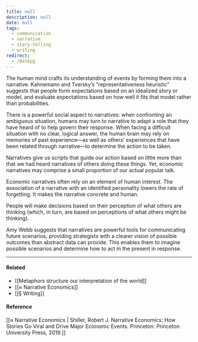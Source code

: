 ```yaml
---
title: null
description: null
date: null
tags:
  - communication
  - narrative
  - story-telling
  - writing
redirect:
  - /Bat6pg
---
```


The human mind crafts its understanding of events by forming them into a narrative. Kahnemann and Tversky’s “representativeness heuristic” suggests that people form expectations based on an idealized story or model, and evaluate expectations based on how well it fits that model rather than probabilities.

There is a powerful social aspect to narratives: when confronting an ambiguous situation, humans may turn to narrative to adapt a role that they have heard of to help govern their response. When facing a difficult situation with no clear, logical answer, the human brain may rely on memories of past experience—as well as others’ experiences that have been related through narrative—to determine the action to be taken.

Narratives give us scripts that guide our action based on little more than that we had heard narratives of others doing these things. Yet, economic narratives may comprise a small proportion of our actual popular talk.

Economic narratives often rely on an element of human interest. The association of a narrative with an identified personality lowers the rate of forgetting. It makes the narrative concrete and human.

People will make decisions based on their perception of what others are thinking (which, in turn, are based on perceptions of what others might be thinking).

Amy Webb suggests that narratives are powerful tools for communicating future scenarios, providing strategists with a clearer vision of possible outcomes than abstract data can provide. This enables them to imagine possible scenarios and determine how to act in the present in response.

---

#### Related

- [[Metaphors structure our interpretation of the world]]
- [[≈ Narrative Economics]]
- [[§ Writing]]

#### Reference

[[≈ Narrative Economics | Shiller, Robert J. Narrative Economics: How Stories Go Viral and Drive Major Economic Events. Princeton: Princeton University Press, 2019.]]
